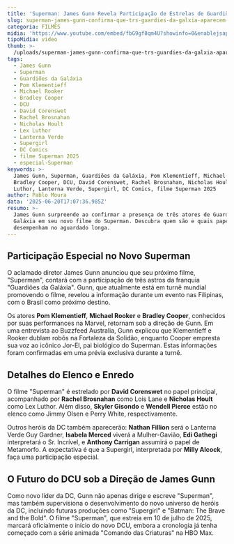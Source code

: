 ```yaml
---
title: 'Superman: James Gunn Revela Participação de Estrelas de Guardiões da Galáxia'
slug: superman-james-gunn-confirma-que-trs-guardies-da-galxia-aparecem-no-filme
categoria: FILMES
midia: 'https://www.youtube.com/embed/fbG9gf8qm4U?showinfo=0&enablejsapi=1'
tipoMidia: video
thumb: >-
  /uploads/superman-james-gunn-confirma-que-trs-guardies-da-galxia-aparecem-no-filme-thumb.png
tags:
  - James Gunn
  - Superman
  - Guardiões da Galáxia
  - Pom Klementieff
  - Michael Rooker
  - Bradley Cooper
  - DCU
  - David Corenswet
  - Rachel Brosnahan
  - Nicholas Hoult
  - Lex Luthor
  - Lanterna Verde
  - Supergirl
  - DC Comics
  - filme Superman 2025
  - especial-Superman
keywords: >-
  James Gunn, Superman, Guardiões da Galáxia, Pom Klementieff, Michael Rooker,
  Bradley Cooper, DCU, David Corenswet, Rachel Brosnahan, Nicholas Hoult, Lex
  Luthor, Lanterna Verde, Supergirl, DC Comics, filme Superman 2025
author: Pablo Moura
data: '2025-06-20T17:07:36.985Z'
resumo: >-
  James Gunn surpreende ao confirmar a presença de três atores de Guardiões da
  Galáxia em seu novo filme do Superman. Descubra quem são e quais papéis eles
  desempenham no aguardado longa.
---
```


## Participação Especial no Novo Superman

O aclamado diretor James Gunn anunciou que seu próximo filme, "Superman", contará com a participação de três astros da franquia "Guardiões da Galáxia". Gunn, que atualmente está em turnê mundial promovendo o filme, revelou a informação durante um evento nas Filipinas, com o Brasil como próximo destino.

Os atores **Pom Klementieff**, **Michael Rooker** e **Bradley Cooper**, conhecidos por suas performances na Marvel, retornam sob a direção de Gunn. Em uma entrevista ao Buzzfeed Australia, Gunn explicou que Klementieff e Rooker dublam robôs na Fortaleza da Solidão, enquanto Cooper empresta sua voz ao icônico Jor-El, pai biológico do Superman. Estas informações foram confirmadas em uma prévia exclusiva durante a turnê.

## Detalhes do Elenco e Enredo

O filme "Superman" é estrelado por **David Corenswet** no papel principal, acompanhado por **Rachel Brosnahan** como Lois Lane e **Nicholas Hoult** como Lex Luthor. Além disso, **Skyler Gisondo** e **Wendell Pierce** estão no elenco como Jimmy Olsen e Perry White, respectivamente.

Outros heróis da DC também aparecerão: **Nathan Fillion** será o Lanterna Verde Guy Gardner, **Isabela Merced** viverá a Mulher-Gavião, **Edi Gathegi** interpretará o Sr. Incrível, e **Anthony Carrigan** assumirá o papel de Metamorfo. A expectativa é que a Supergirl, interpretada por **Milly Alcock**, faça uma participação especial.

## O Futuro do DCU sob a Direção de James Gunn

Como novo líder da DC, Gunn não apenas dirige e escreve "Superman", mas também supervisiona o desenvolvimento do novo universo de heróis da DC, incluindo futuras produções como "Supergirl" e "Batman: The Brave and the Bold". O filme "Superman", que estreia em 10 de julho de 2025, marcará oficialmente o início do novo DCU, embora a cronologia já tenha começado com a série animada "Comando das Criaturas" na HBO Max.
